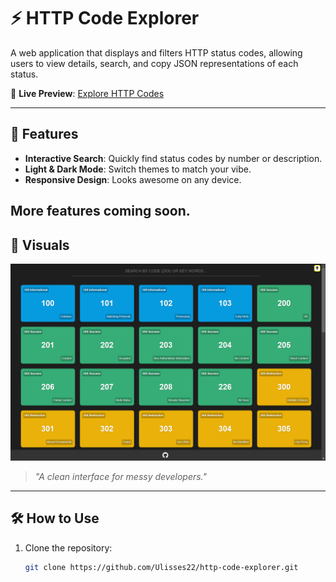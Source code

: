 # ⚡ HTTP Code Explorer

A web application that displays and filters HTTP status codes, allowing users to view details, search, and copy JSON representations of each status.

🔗 **Live Preview**: [Explore HTTP Codes](https://ulisses22.github.io/http-code-explorer/)

---

## 🌌 Features

- **Interactive Search**: Quickly find status codes by number or description.  
- **Light & Dark Mode**: Switch themes to match your vibe.  
- **Responsive Design**: Looks awesome on any device.

More features coming soon.
---

## 🎨 Visuals

![HTTP Code Explorer Screenshot](https://github.com/Ulisses22/http-code-explorer/blob/5b9ca44fa22ea22581012d9a82463af6a5d7905a/screenshot.png)

> *"A clean interface for messy developers."*

---

## 🛠️ How to Use

1. Clone the repository:
   ```bash
   git clone https://github.com/Ulisses22/http-code-explorer.git
